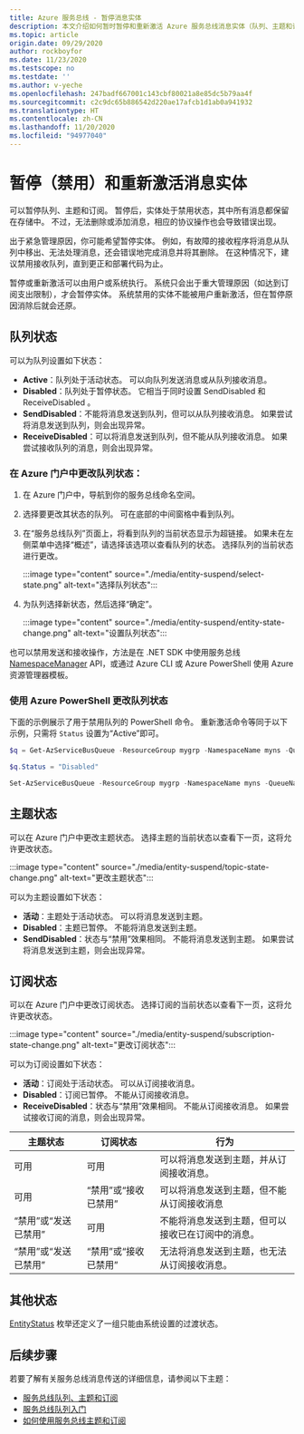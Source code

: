 ```yaml
---
title: Azure 服务总线 - 暂停消息实体
description: 本文介绍如何暂时暂停和重新激活 Azure 服务总线消息实体（队列、主题和订阅）。
ms.topic: article
origin.date: 09/29/2020
author: rockboyfor
ms.date: 11/23/2020
ms.testscope: no
ms.testdate: ''
ms.author: v-yeche
ms.openlocfilehash: 247badf667001c143cbf80021a8e85dc5b79aa4f
ms.sourcegitcommit: c2c9dc65b886542d220ae17afcb1d1ab0a941932
ms.translationtype: HT
ms.contentlocale: zh-CN
ms.lasthandoff: 11/20/2020
ms.locfileid: "94977040"
---
```

# <a name="suspend-and-reactivate-messaging-entities-disable"></a>暂停（禁用）和重新激活消息实体

可以暂停队列、主题和订阅。 暂停后，实体处于禁用状态，其中所有消息都保留在存储中。 不过，无法删除或添加消息，相应的协议操作也会导致错误出现。

出于紧急管理原因，你可能希望暂停实体。 例如，有故障的接收程序将消息从队列中移出、无法处理消息，还会错误地完成消息并将其删除。 在这种情况下，建议禁用接收队列，直到更正和部署代码为止。 

暂停或重新激活可以由用户或系统执行。 系统只会出于重大管理原因（如达到订阅支出限制），才会暂停实体。 系统禁用的实体不能被用户重新激活，但在暂停原因消除后就会还原。

## <a name="queue-status"></a>队列状态 
可以为队列设置如下状态：

- **Active**：队列处于活动状态。 可以向队列发送消息或从队列接收消息。 
- **Disabled**：队列处于暂停状态。 它相当于同时设置 SendDisabled 和 ReceiveDisabled 。 
- **SendDisabled**：不能将消息发送到队列，但可以从队列接收消息。 如果尝试将消息发送到队列，则会出现异常。 
- **ReceiveDisabled**：可以将消息发送到队列，但不能从队列接收消息。 如果尝试接收队列的消息，则会出现异常。

### <a name="change-the-queue-status-in-the-azure-portal"></a>在 Azure 门户中更改队列状态： 

1. 在 Azure 门户中，导航到你的服务总线命名空间。 
1. 选择要更改其状态的队列。 可在底部的中间窗格中看到队列。 
1. 在“服务总线队列”页面上，将看到队列的当前状态显示为超链接。 如果未在左侧菜单中选择“概述”，请选择该选项以查看队列的状态。 选择队列的当前状态进行更改。 

    :::image type="content" source="./media/entity-suspend/select-state.png" alt-text="选择队列状态":::
4. 为队列选择新状态，然后选择“确定”。 

    :::image type="content" source="./media/entity-suspend/entity-state-change.png" alt-text="设置队列状态":::

也可以禁用发送和接收操作，方法是在 .NET SDK 中使用服务总线 [NamespaceManager](https://docs.azure.cn/dotnet/api/microsoft.servicebus.namespacemanager) API，或通过 Azure CLI 或 Azure PowerShell 使用 Azure 资源管理器模板。

### <a name="change-the-queue-status-using-azure-powershell"></a>使用 Azure PowerShell 更改队列状态
下面的示例展示了用于禁用队列的 PowerShell 命令。 重新激活命令等同于以下示例，只需将 `Status` 设置为“Active”即可。

```powershell
$q = Get-AzServiceBusQueue -ResourceGroup mygrp -NamespaceName myns -QueueName myqueue

$q.Status = "Disabled"

Set-AzServiceBusQueue -ResourceGroup mygrp -NamespaceName myns -QueueName myqueue -QueueObj $q
```

<!--Topic Change on MC portal now available: 11/23/2020-->

## <a name="topic-status"></a>主题状态
可以在 Azure 门户中更改主题状态。 选择主题的当前状态以查看下一页，这将允许更改状态。 

:::image type="content" source="./media/entity-suspend/topic-state-change.png" alt-text="更改主题状态":::

可以为主题设置如下状态：
- **活动**：主题处于活动状态。 可以将消息发送到主题。 
- **Disabled**：主题已暂停。 不能将消息发送到主题。 
- **SendDisabled**：状态与“禁用”效果相同。 不能将消息发送到主题。 如果尝试将消息发送到主题，则会出现异常。 

## <a name="subscription-status"></a>订阅状态
可以在 Azure 门户中更改订阅状态。 选择订阅的当前状态以查看下一页，这将允许更改状态。 

:::image type="content" source="./media/entity-suspend/subscription-state-change.png" alt-text="更改订阅状态":::

可以为订阅设置如下状态：
- **活动**：订阅处于活动状态。 可以从订阅接收消息。
- **Disabled**：订阅已暂停。 不能从订阅接收消息。 
- **ReceiveDisabled**：状态与“禁用”效果相同。 不能从订阅接收消息。 如果尝试接收订阅的消息，则会出现异常。

| 主题状态 | 订阅状态 | 行为 | 
| ------------ | ------------------- | -------- | 
| 可用 | 可用 | 可以将消息发送到主题，并从订阅接收消息。 | 
| 可用 | “禁用”或“接收已禁用” | 可以将消息发送到主题，但不能从订阅接收消息 | 
| “禁用”或“发送已禁用” | 可用 | 不能将消息发送到主题，但可以接收已在订阅中的消息。 | 
| “禁用”或“发送已禁用” | “禁用”或“接收已禁用” | 无法将消息发送到主题，也无法从订阅接收消息。 | 

## <a name="other-statuses"></a>其他状态
[EntityStatus](https://docs.azure.cn/dotnet/api/microsoft.servicebus.messaging.entitystatus) 枚举还定义了一组只能由系统设置的过渡状态。 

## <a name="next-steps"></a>后续步骤

若要了解有关服务总线消息传送的详细信息，请参阅以下主题：

* [服务总线队列、主题和订阅](service-bus-queues-topics-subscriptions.md)
* [服务总线队列入门](service-bus-dotnet-get-started-with-queues.md)
* [如何使用服务总线主题和订阅](service-bus-dotnet-how-to-use-topics-subscriptions.md)

[1]: ./media/entity-suspend/entity-state-change.png

<!-- Update_Description: update meta properties, wording update, update link -->
